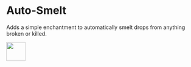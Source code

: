# Auto-Smelt
Adds a simple enchantment to automatically smelt drops from anything broken or killed.

<img src="https://onvoid.net/autosmelt/logo.png" height="50px" />
